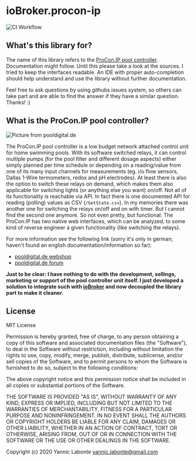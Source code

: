 # ioBroker.procon-ip

![CI Workflow](https://github.com/ylabonte/procon-ip/workflows/CI%20Workflow/badge.svg)
<!--
[![NPM version](http://img.shields.io/npm/v/procon-ip.svg)](https://www.npmjs.com/package/iobroker.procon-ip)
[![Downloads](https://img.shields.io/npm/dm/procon-ip.svg)](https://www.npmjs.com/package/iobroker.procon-ip)
[![Dependency Status](https://img.shields.io/david/ylabonte/procon-ip.svg)](https://david-dm.org/ylabonte/procon-ip)
[![Known Vulnerabilities](https://snyk.io/test/github/ylabonte/procon-ip/badge.svg)](https://snyk.io/test/github/ylabonte/procon-ip)
[![Travis-CI](http://img.shields.io/travis/ylabonte/procon-ip/master.svg)](https://travis-ci.org/ylabonte/procon-ip)

[![NPM](https://nodei.co/npm/procon-ip.png?downloads=true)](https://nodei.co/npm/procon-ip/)
-->

## What's this library for?
The name of this library refers to the [ProCon.IP pool controller](#what-is-procon-ip). 
Documentation might follow. Until this please take a look at the sources. I
tried to keep the interfaces readable. An IDE with proper auto-completion should
help understand and use the library without further documentation.

Feel free to ask questions by using githubs issues system, so others can take 
part and are able to find the answer if they have a similar question. Thanks! :)


<a name="what-is-procon-ip"></a>

## What is the ProCon.IP pool controller?
![Picture from pooldigital.de](https://www.pooldigital.de/shop/media/image/66/47/a5/ProConIP1_720x600.png)

The ProCon.IP pool controller is a low budget network attached control unit for
home swimming pools. With its software switched relays, it can control
multiple pumps (for the pool filter and different dosage aspects) either
simply planned per time schedule or depending on a reading/value from one of
its many input channels for measurements (eg. i/o flow sensors, Dallas 1-Wire
termometers, redox and pH electrodes). At least there is also the option to
switch these relays on demand, which makes them also applicable for switching
lights (or anything else you want) on/off.
Not all of its functionality is reachable via API. In fact there is one
documented API for reading (polling) values as CSV (`/GetState.csv`). In my
memories there was another one for switching the relays on/off and on with
timer. But I cannot find the second one anymore. So not even pretty, but
functional: The ProCon.IP has two native web interfaces, which can be
analyzed, to some kind of reverse engineer a given functionality (like
switching the relays).

For more information see the following link (sorry it's only in german;
haven't found an english documentation/information so far):
* [pooldigital.de webshop](https://www.pooldigital.de/shop/poolsteuerungen/procon.ip/35/procon.ip-webbasierte-poolsteuerung-/-dosieranlage)
* [pooldigital.de forum](http://forum.pooldigital.de/)

**Just to be clear: I have nothing to do with the development, sellings,
marketing or support of the pool controller unit itself. I just developed a 
solution to integrate such with [ioBroker](https://github.com/ylabonte/ioBroker.procon-ip)
and now decoupled the library part to make it cleaner.**


## License
MIT License

Permission is hereby granted, free of charge, to any person obtaining a copy
of this software and associated documentation files (the "Software"), to deal
in the Software without restriction, including without limitation the rights
to use, copy, modify, merge, publish, distribute, sublicense, and/or sell
copies of the Software, and to permit persons to whom the Software is
furnished to do so, subject to the following conditions:

The above copyright notice and this permission notice shall be included in all
copies or substantial portions of the Software.

THE SOFTWARE IS PROVIDED "AS IS", WITHOUT WARRANTY OF ANY KIND, EXPRESS OR
IMPLIED, INCLUDING BUT NOT LIMITED TO THE WARRANTIES OF MERCHANTABILITY,
FITNESS FOR A PARTICULAR PURPOSE AND NONINFRINGEMENT. IN NO EVENT SHALL THE
AUTHORS OR COPYRIGHT HOLDERS BE LIABLE FOR ANY CLAIM, DAMAGES OR OTHER
LIABILITY, WHETHER IN AN ACTION OF CONTRACT, TORT OR OTHERWISE, ARISING FROM,
OUT OF OR IN CONNECTION WITH THE SOFTWARE OR THE USE OR OTHER DEALINGS IN THE
SOFTWARE.

Copyright (c) 2020 Yannic Labonte <yannic.labonte@gmail.com>
